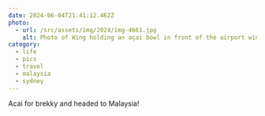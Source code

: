 ```yaml
---
date: 2024-06-04T21:41:12.462Z
photo:
  - url: /src/assets/img/2024/img-4661.jpg
    alt: Photo of Wing holding an açai bowl in front of the airport window.
category:
  - life
  - pics
  - travel
  - malaysia
  - sydney
---
```


Acai for brekky and headed to Malaysia!
